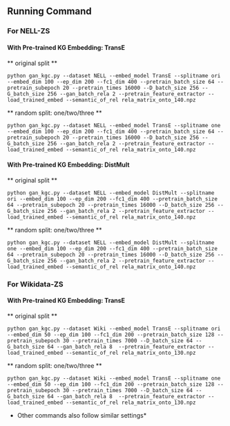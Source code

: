 ## Running Command


### For NELL-ZS

#### With Pre-trained KG Embedding: TransE
** original split **
```
python gan_kgc.py --dataset NELL --embed_model TransE --splitname ori  --embed_dim 100 --ep_dim 200 --fc1_dim 400 --pretrain_batch_size 64 --pretrain_subepoch 20 --pretrain_times 16000 --D_batch_size 256 --G_batch_size 256 --gan_batch_rela 2 --pretrain_feature_extractor --load_trained_embed --semantic_of_rel rela_matrix_onto_140.npz
```
** random split: one/two/three **
```
python gan_kgc.py --dataset NELL --embed_model TransE --splitname one  --embed_dim 100 --ep_dim 200 --fc1_dim 400 --pretrain_batch_size 64 --pretrain_subepoch 20 --pretrain_times 16000 --D_batch_size 256 --G_batch_size 256 --gan_batch_rela 2 --pretrain_feature_extractor --load_trained_embed --semantic_of_rel rela_matrix_onto_140.npz
```

#### With Pre-trained KG Embedding: DistMult
** original split **
```
python gan_kgc.py --dataset NELL --embed_model DistMult --splitname ori --embed_dim 100 --ep_dim 200 --fc1_dim 400 --pretrain_batch_size 64 --pretrain_subepoch 20 --pretrain_times 16000 --D_batch_size 256 --G_batch_size 256 --gan_batch_rela 2 --pretrain_feature_extractor --load_trained_embed --semantic_of_rel rela_matrix_onto_140.npz
```
** random split: one/two/three **
```
python gan_kgc.py --dataset NELL --embed_model DistMult --splitname one --embed_dim 100 --ep_dim 200 --fc1_dim 400 --pretrain_batch_size 64 --pretrain_subepoch 20 --pretrain_times 16000 --D_batch_size 256 --G_batch_size 256 --gan_batch_rela 2 --pretrain_feature_extractor --load_trained_embed --semantic_of_rel rela_matrix_onto_140.npz
```


### For Wikidata-ZS

#### With Pre-trained KG Embedding: TransE
** original split **
```
python gan_kgc.py --dataset Wiki --embed_model TransE --splitname ori --embed_dim 50 --ep_dim 100 --fc1_dim 200 --pretrain_batch_size 128 --pretrain_subepoch 30 --pretrain_times 7000 --D_batch_size 64 --G_batch_size 64 --gan_batch_rela 8  --pretrain_feature_extractor --load_trained_embed --semantic_of_rel rela_matrix_onto_130.npz
```
** random split: one/two/three **
```
python gan_kgc.py --dataset Wiki --embed_model TransE --splitname one --embed_dim 50 --ep_dim 100 --fc1_dim 200 --pretrain_batch_size 128 --pretrain_subepoch 30 --pretrain_times 7000 --D_batch_size 64 --G_batch_size 64 --gan_batch_rela 8  --pretrain_feature_extractor --load_trained_embed --semantic_of_rel rela_matrix_onto_130.npz
```

* Other commands also follow similar settings*